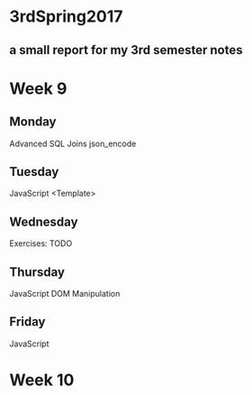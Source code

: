 # 3rdSpring2017
## a small report for my 3rd semester notes

# Week 9
## Monday
Advanced SQL
Joins
json_encode

## Tuesday
JavaScript
\<Template\>

## Wednesday
Exercises: TODO

## Thursday
JavaScript
DOM Manipulation

## Friday
JavaScript

# Week 10

